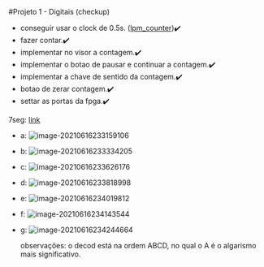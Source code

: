#Projeto 1 - Digitais (checkup)

- conseguir usar o clock de 0.5s. ([lpm_counter](http://www.pldworld.com/_altera/html/_sw/q2help/source/mega/mega_file_lpm_counter.htm))✔️
- fazer contar.✔️
- implementar no visor a contagem.✔️
- implementar o botao de pausar e continuar a contagem.✔️
- implementar a chave de sentido da contagem.✔️
- botao de zerar contagem.✔️
- settar as portas da fpga.✔️

7seg: [link](https://www.profelectro.info/mapa-de-karnaugh-onlie-para-simplificacao-de-funcoes-booleanas-a-partir-da-tabela-da-verdade/)

* a: ![image-20210616233159106](C:\Users\peddr\AppData\Roaming\Typora\typora-user-images\image-20210616233159106.png)

* b: ![image-20210616233334205](C:\Users\peddr\AppData\Roaming\Typora\typora-user-images\image-20210616233334205.png)

* c: ![image-20210616233626176](C:\Users\peddr\AppData\Roaming\Typora\typora-user-images\image-20210616233626176.png)

* d: ![image-20210616233818998](C:\Users\peddr\AppData\Roaming\Typora\typora-user-images\image-20210616233818998.png)

* e: ![image-20210616234019812](C:\Users\peddr\AppData\Roaming\Typora\typora-user-images\image-20210616234019812.png)

* f: ![image-20210616234143544](C:\Users\peddr\AppData\Roaming\Typora\typora-user-images\image-20210616234143544.png)

* g: ![image-20210616234244664](C:\Users\peddr\AppData\Roaming\Typora\typora-user-images\image-20210616234244664.png)

  observações: o decod está na ordem ABCD, no qual o A é o algarismo mais significativo.
